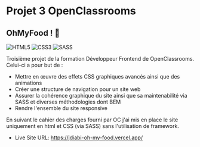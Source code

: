 # Projet 3 OpenClassrooms
## OhMyFood ! :fork_and_knife:

![HTML5](https://img.shields.io/badge/html5-%23E34F26.svg?style=for-the-badge&logo=html5&logoColor=white)
![CSS3](https://img.shields.io/badge/css3-%231572B6.svg?style=for-the-badge&logo=css3&logoColor=white)
![SASS](https://img.shields.io/badge/SASS-hotpink.svg?style=for-the-badge&logo=SASS&logoColor=white)

Troisième projet de la formation Développeur Frontend de OpenClassrooms. Celui-ci a pour but de :

* Mettre en œuvre des effets CSS graphiques avancés ainsi que des animations
* Créer une structure de navigation pour un site web
* Assurer la cohérence graphique du site ainsi que sa maintenabilité via SASS et diverses méthodologies dont BEM  
* Rendre l'ensemble du site responsive

En suivant le cahier des charges fourni par OC j'ai mis en place le site uniquement en html et CSS (via SASS) sans l'utilisation de framework. 

* Live Site URL: https://jdiabi-oh-my-food.vercel.app/
